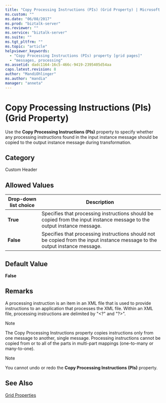 ```yaml
---
title: "Copy Processing Instructions (PIs) (Grid Property) | Microsoft Docs"
ms.custom: ""
ms.date: "06/08/2017"
ms.prod: "biztalk-server"
ms.reviewer: ""
ms.service: "biztalk-server"
ms.suite: ""
ms.tgt_pltfrm: ""
ms.topic: "article"
helpviewer_keywords: 
  - "Copy Processing Instructions (PIs) property [grid pages]"
  - "messages, processing"
ms.assetid: dadc1164-16c5-466c-9419-2395405d54aa
caps.latest.revision: 8
author: "MandiOhlinger"
ms.author: "mandia"
manager: "anneta"
---
```

# Copy Processing Instructions (PIs) (Grid Property)
Use the **Copy Processing Instructions (PIs)** property to specify whether any processing instructions found in the input instance message should be copied to the output instance message during transformation.  
  
## Category  
 Custom Header  
  
## Allowed Values  
  
|Drop-down list choice|Description|  
|----------------------------|-----------------|  
|**True**|Specifies that processing instructions should be copied from the input instance message to the output instance message.|  
|**False**|Specifies that processing instructions should not be copied from the input instance message to the output instance message.|  
  
## Default Value  
 **False**  
  
## Remarks  
 A processing instruction is an item in an XML file that is used to provide instructions to an application that processes the XML file. Within an XML file, processing instructions are delimited by "\<?" and "?>".  
  
> [!NOTE]
>  The Copy Processing Instructions property copies instructions only from one message to another, single message. Processing instructions cannot be copied from or to all of the parts in multi-part mappings (one-to-many or many-to-one).  
  
> [!NOTE]
>  You cannot undo or redo the **Copy Processing Instructions (PIs)** property.  
  
## See Also  
 [Grid Properties](../core/grid-properties.md)